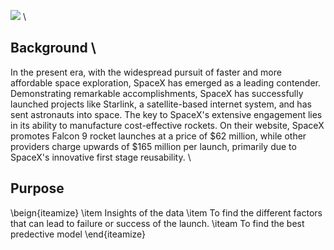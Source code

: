 ![](https://cf-courses-data.s3.us.cloud-object-storage.appdomain.cloud/IBMDeveloperSkillsNetwork-DS0701EN-SkillsNetwork/lab_v2/images/landing_1.gif) \\
## Background \\
In the present era, with the widespread pursuit of faster and more affordable space exploration, SpaceX has emerged as a leading contender. Demonstrating remarkable accomplishments, SpaceX has successfully launched projects like Starlink, a satellite-based internet system, and has sent astronauts into space. The key to SpaceX's extensive engagement lies in its ability to manufacture cost-effective rockets. On their website, SpaceX promotes Falcon 9 rocket launches at a price of $62 million, while other providers charge upwards of $165 million per launch, primarily due to SpaceX's innovative first stage reusability. \\
## Purpose
\beign{iteamize}
    \item Insights of the data
    \item To find the different factors that can lead to failure or success of the launch.
    \iteam To find the best predective model
\end{iteamize}